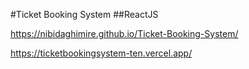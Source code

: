 #Ticket Booking System
##ReactJS


https://nibidaghimire.github.io/Ticket-Booking-System/


https://ticketbookingsystem-ten.vercel.app/